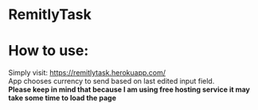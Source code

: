 # RemitlyTask

# How to use:
Simply visit: https://remitlytask.herokuapp.com/ <br>
App chooses currency to send based on last edited input field. <br>
<strong> Please keep in mind that because I am using free hosting service it may take some time to load the page </strong>
